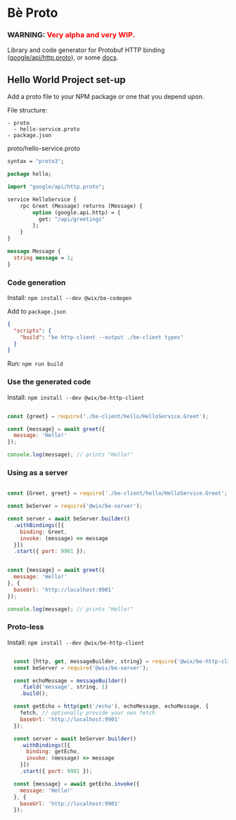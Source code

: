 # Bè Proto

### **WARNING**: <span style="color:red">Very alpha and very WIP.</span>

Library and code generator for Protobuf HTTP binding ([google/api/http.proto](https://github.com/googleapis/googleapis/blob/master/google/api/http.proto)), or some [docs](https://cloud.google.com/endpoints/docs/grpc/transcoding).


## Hello World Project set-up

Add a proto file to your NPM package or one that you depend upon.

File structure:
```
- proto
  - hello-service.proto
- package.json
```


proto/hello-service.proto
```proto
syntax = "proto3";

package hello;

import "google/api/http.proto";

service HelloService {
    rpc Greet (Message) returns (Message) {
        option (google.api.http) = {
          get: "/api/greetings"
        };
    }
}

message Message {
  string message = 1;
}
```

### Code generation

Install: `npm install --dev @wix/be-codegen`

Add to `package.json`

```json
{
  "scripts": {
    "build": "be http-client --output ./be-client types"
  }
}
```

Run: `npm run build`

### Use the generated code

Install: `npm install --dev @wix/be-http-client`

```javascript

const {greet} = require('./be-client/hello/HelloService.Greet');

const {message} = await greet({
  message: 'Hello!'
});

console.log(message); // prints "Hello!"
```

### Using as a server

```javascript

const {Greet, greet} = require('./be-client/hello/HelloService.Greet';

const beServer = require('@wix/be-server');

const server = await beServer.builder()
  .withBindings([{
    binding: Greet,
    invoke: (message) => message
  }])
  .start({ port: 9901 });


const {message} = await greet({
  message: 'Hello!'
}, {
  baseUrl: 'http://localhost:9901'
});

console.log(message); // prints "Hello!"
```

### Proto-less

Install: `npm install --dev @wix/be-http-client`

```javascript

  const {http, get, messageBuilder, string} = require('@wix/be-http-client');
  const beServer = require('@wix/be-server');

  const echoMessage = messageBuilder()
    .field('message', string, 1)
    .build();

  const getEcho = http(get('/echo'), echoMessage, echoMessage, {
    fetch, // optionally provide your own fetch
    baseUrl: 'http://localhost:9901'
  });

  const server = await beServer.builder()
    .withBindings([{
      binding: getEcho,
      invoke: (message) => message
    }])
    .start({ port: 9901 });

  const {message} = await getEcho.invoke({
    message: 'Hello!'
  }, {
    baseUrl: 'http://localhost:9901'
  });
```
